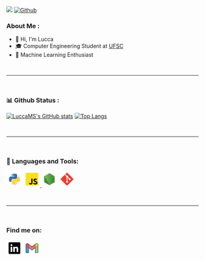 ![](https://visitor-badge.laobi.icu/badge?page_id=LuccaMS.LuccaMS)
[![Github](https://img.shields.io/github/followers/LuccaMS?label=Follow&style=social)](https://github.com/LuccaMS)
###  About Me : 

- 👋 Hi, I'm Lucca
- 🎓 Computer Engineering Student at [UFSC](https://en.ufsc.br)
- 🤖 Machine Learning Enthusiast



 <br />

---

 <br />
 

 ### 📊 Github Status : 

[![LuccaMS's GitHub stats](https://github-readme-stats.vercel.app/api?username=LuccaMS&count_private=true&show_icons=true&theme=radical&hide=contribs)](https://github.com/LuccaMS/github-readme-stats)
[![Top Langs](https://github-readme-stats.vercel.app/api/top-langs/?username=LuccaMS&exclude_repo=DataStructures&theme=radical&layout=compact)](https://github.com/LuccaMS/github-readme-stats)


 <br />

---

 <br />

### 🧰 Languages and Tools:

<a href="https://www.python.org" target="_blank"><img  alt="Python" height ="42px" src="https://raw.githubusercontent.com/LuccaMS/LuccaMS/main/img/python.svg"></a>
<a href="https://www.javascript.com" target="_blank"> <img  alt="JavaScript" height ="42px"  src="https://raw.githubusercontent.com/LuccaMS/LuccaMS/main/img/javascript.svg"> </a>
<a href="https://nodejs.org" target="_blank"><img  alt="Node.js" height ="42px" src="https://raw.githubusercontent.com/LuccaMS/LuccaMS/main/img/node.svg"></a>
<a href="https://git-scm.com/" target="_blank"> <img src="https://raw.githubusercontent.com/LuccaMS/LuccaMS/main/img/git.svg"  alt="git" height='42px'/> </a>


<br />

---

 <br />

### Find me on:

<a href="https://www.linkedin.com/in/lucca-machado-da-silva-5072a3194/" target="_blank"><img  alt="linkedin" height ="42px" src="https://raw.githubusercontent.com/LuccaMS/LuccaMS/main/img/LinkedIn.svg"></a>
<a href = "mailto:luccamachado16@gmail.com"> <img alt = "gmail" height = "42px" src = "https://raw.githubusercontent.com/LuccaMS/LuccaMS/main/img/gmail.svg"></a>

